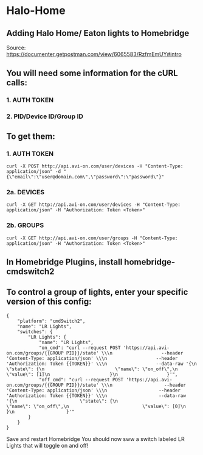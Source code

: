 # Halo-Home
## Adding Halo Home/ Eaton lights to Homebridge
Source: https://documenter.getpostman.com/view/6065583/RzfmEmUY#intro


## You will need some information for the cURL calls:
###  1. AUTH TOKEN
###  2. PID/Device ID/Group ID

## To get them:
###  1. AUTH TOKEN
```
curl -X POST http://api.avi-on.com/user/devices -H "Content-Type: application/json" -d "{\"email\":\"user@domain.com\",\"password\":\"password\"}"
```
###  2a. DEVICES 
```
curl -X GET http://api.avi-on.com/user/devices -H "Content-Type: application/json" -H "Authorization: Token <Token>"
```
###  2b. GROUPS
```
curl -X GET http://api.avi-on.com/user/groups -H "Content-Type: application/json" -H "Authorization: Token <Token>"
```


## In Homebridge Plugins, install homebridge-cmdswitch2

## To control a group of lights, enter your specific version of this config:

```
{
    "platform": "cmdSwitch2",
    "name": "LR Lights",
    "switches": {
        "LR Lights": {
            "name": "LR Lights",
            "on_cmd": "curl --request POST 'https://api.avi-on.com/groups/{{GROUP PID}}/state' \\\n                  --header 'Content-Type: application/json' \\\n                  --header 'Authorization: Token {{TOKEN}}' \\\n                  --data-raw '{\n                      \"state\": {\n                          \"name\": \"on_off\",\n                          \"value\": [1]\n                      }\n                  }'",
            "off_cmd": "curl --request POST 'https://api.avi-on.com/groups/{{GROUP PID}}/state' \\\n                   --header 'Content-Type: application/json' \\\n                   --header 'Authorization: Token {{TOKEN}}' \\\n                   --data-raw '{\n                       \"state\": {\n                           \"name\": \"on_off\",\n                           \"value\": [0]\n                       }\n                   }'"
        }
    }
}
```

Save and restart Homebridge
You should now sww a switch labeled LR Lights that will toggle on and off!
